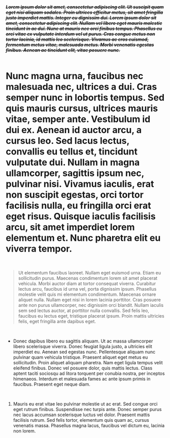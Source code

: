 
  <div>
<strong><em><del>Lorem ipsum dolor sit amet, consectetur adipiscing elit. Ut suscipit quam eget nisi aliquam sodales. Proin ultrices efficitur metus, sit amet fringilla justo imperdiet mattis. Integer eu dignissim dui. Lorem ipsum dolor sit amet, consectetur adipiscing elit. Nullam vel libero eget mauris molestie tincidunt in ac dui. Nunc at mauris nec orci finibus tempus. Phasellus eu orci vitae ex vulputate interdum vel ut purus. Cras congue metus non tortor lacinia, id mattis leo scelerisque. Vivamus ac eros euismod, fermentum metus vitae, malesuada metus. Morbi venenatis egestas finibus. Aenean ac tincidunt elit, vitae posuere nunc.</del></em></strong><br><br>
</div><h1>Nunc magna urna, faucibus nec malesuada nec, ultrices a dui. Cras semper nunc in lobortis tempus. Sed quis mauris cursus, ultrices mauris vitae, semper ante. Vestibulum id dui ex. Aenean id auctor arcu, a cursus leo. Sed lacus lectus, convallis eu tellus et, tincidunt vulputate dui. Nullam in magna ullamcorper, sagittis ipsum nec, pulvinar nisi. Vivamus iaculis, erat non suscipit egestas, orci tortor facilisis nulla, eu fringilla orci erat eget risus. Quisque iaculis facilisis arcu, sit amet imperdiet lorem elementum et. Nunc pharetra elit eu viverra tempor.</h1><div><br></div><blockquote>Ut elementum faucibus laoreet. Nullam eget euismod urna. Etiam eu sollicitudin purus. Maecenas condimentum lorem sit amet placerat vehicula. Morbi auctor diam at tortor consequat viverra. Curabitur lectus arcu, faucibus id urna vel, porta dignissim ipsum. Phasellus molestie velit quis mi elementum condimentum. Maecenas ornare aliquet nulla. Nullam eget nisi in lorem lacinia porttitor. Cras posuere ante non purus ullamcorper, nec dignissim orci blandit. Nullam iaculis sem sed lectus auctor, at porttitor nulla convallis. Sed felis leo, faucibus eu lectus eget, tristique placerat ipsum. Proin mattis ultricies felis, eget fringilla ante dapibus eget.</blockquote><div><br></div><ul><li>Donec dapibus libero eu sagittis aliquam. Ut ac massa ullamcorper libero scelerisque viverra. Donec feugiat ligula justo, a ultricies elit imperdiet eu. Aenean sed egestas nunc. Pellentesque aliquam nunc pulvinar quam vehicula tristique. Praesent aliquet eget metus eu sollicitudin. Proin aliquet aliquam pharetra. Nam eget ligula tempus velit eleifend finibus. Donec vel posuere dolor, quis mattis lectus. Class aptent taciti sociosqu ad litora torquent per conubia nostra, per inceptos himenaeos. Interdum et malesuada fames ac ante ipsum primis in faucibus. Praesent eget neque diam.</li></ul><div><br></div><ol><li>Mauris eu erat vitae leo pulvinar molestie ut ac erat. Sed congue orci eget rutrum finibus. Suspendisse nec turpis ante. Donec semper purus nec lacus accumsan scelerisque luctus vel dolor. Praesent mattis facilisis rutrum. Sed felis tortor, elementum quis quam ac, cursus venenatis massa. Phasellus magna lacus, faucibus vel dictum eu, lacinia non lorem.</li></ol><div><br>